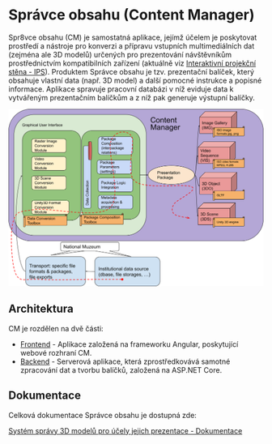 # Správce obsahu (Content Manager)

Spr8vce obsahu (CM) je samostatná aplikace, jejímž účelem je poskytovat prostředí a nástroje pro konverzi
a přípravu vstupních multimediálních dat (zejména ale 3D modelů) určených pro prezentování návštěvníkům prostřednictvím
kompatibilních zařízení (aktuálně viz [Interaktivní projekční stěna - IPS](https://github.com/iimcz/ipw-firmware)). Produktem Správce obsahu je
tzv. prezentační balíček, který obsahuje vlastní data (např. 3D model) a další pomocné instrukce a popisné informace.
Aplikace spravuje pracovní databázi v níž eviduje data k vytvářeným prezentačním balíčkům a z níž pak generuje výstupní balíčky.

![schema správy dat](docs/images/4TypeContentMaintananceScheme.png)

## Architektura

CM je rozdělen na dvě části:
- [Frontend](https://github.com/iimcz/cmtoolbox/tree/master/frontend) - Aplikace založená na frameworku Angular, poskytující webové rozhraní CM.
- [Backend](https://github.com/iimcz/cmtoolbox/tree/master/backend) - Serverová aplikace, která zprostředkovává samotné zpracování dat a tvorbu balíčků, založená na ASP.NET Core.

## Dokumentace

Celková dokumentace Správce obsahu je dostupná zde:

[Systém správy 3D modelů pro účely jejich prezentace - Dokumentace](https://raw.githubusercontent.com/iimcz/cmtoolbox/master/docs/cm_dokumentace.pdf)
